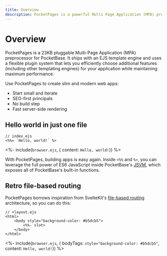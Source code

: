 ```yaml
---
title: Overview
description: PocketPages is a powerful Multi Page Application (MPA) preprocessor for PocketBase with a pluggable architecture.
---
```


# Overview

PocketPages is a 23KB pluggable Multi-Page Application (MPA) preprocessor for PocketBase. It ships with an EJS template engine and uses a flexible plugin system that lets you efficiently choose additional features (including other templating engines) for your application while maintaining maximum performance.

Use PocketPages to create slim and modern web apps:

- Start small and iterate
- SEO-first principals
- No build step
- Fast server-side rendering

## Hello world in just one file

```ejs
// index.ejs
<%%= `Hello, world!` %>
```

<%- include(`browser.ejs`, { content: `Hello, world!`}) %>

With PocketPages, building apps is easy again. Inside `<%%` and `%>`, you can leverage the full power of ES6 JavaScript inside PocketBase's [JSVM](https://pocketbase.io/jsvm/index.html), which exposes all of PocketBase's built-in functions.

## Retro file-based routing

PocketPages borrows inspiration from SvelteKit's [file-based routing](https://kit.svelte.dev/docs/routing) architecture, so you can do this:

```ejs
// +layout.ejs
<html>
    <body style="background-color: #b5dcb5">
        <%%- slot>
    </body>
</html>
```

<%- include(`browser.ejs`, { bodyTags: `style="background-color: #b5dcb5"`, content: `Hello, world!`}) %>
